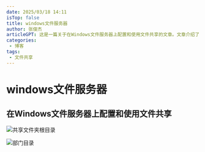 ```yaml
---
date: 2025/03/18 14:11
isTop: false
title: windows文件服务器
author: 张俊杰
articleGPT: 这是一篇关于在Windows文件服务器上配置和使用文件共享的文章。文章介绍了如何在Windows Server上创建和配置文件共享，以及如何在Windows客户端上访问这些共享。文章还讨论了文件共享的安全性和管理，以及如何使用Windows Server的组策略来控制文件共享的访问权限。
categories:
 - 博客
tags:
 - 文件共享
---
```

# windows文件服务器
<ArticleGPT />

## 在Windows文件服务器上配置和使用文件共享

![共享文件夹根目录](https://gitee.com/zhangjunjiee/article-images/raw/master/images/20250322090837219.png)

![部门目录](https://gitee.com/zhangjunjiee/article-images/raw/master/images/20250322093108488.png)